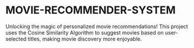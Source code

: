 # MOVIE-RECOMMENDER-SYSTEM
Unlocking the magic of personalized movie recommendations! This project uses the Cosine Similarity Algorithm to suggest movies based on user-selected titles, making movie discovery more enjoyable.
